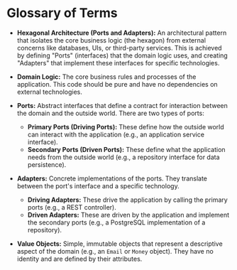 # Glossary of Terms

- **Hexagonal Architecture (Ports and Adapters):** An architectural pattern that isolates the core business logic (the hexagon) from external concerns like databases, UIs, or third-party services. This is achieved by defining "Ports" (interfaces) that the domain logic uses, and creating "Adapters" that implement these interfaces for specific technologies.

- **Domain Logic:** The core business rules and processes of the application. This code should be pure and have no dependencies on external technologies.

- **Ports:** Abstract interfaces that define a contract for interaction between the domain and the outside world. There are two types of ports:
    - **Primary Ports (Driving Ports):** These define how the outside world can interact with the application (e.g., an application service interface).
    - **Secondary Ports (Driven Ports):** These define what the application needs from the outside world (e.g., a repository interface for data persistence).

- **Adapters:** Concrete implementations of the ports. They translate between the port's interface and a specific technology.
    - **Driving Adapters:** These drive the application by calling the primary ports (e.g., a REST controller).
    - **Driven Adapters:** These are driven by the application and implement the secondary ports (e.g., a PostgreSQL implementation of a repository).

- **Value Objects:** Simple, immutable objects that represent a descriptive aspect of the domain (e.g., an `Email` or `Money` object). They have no identity and are defined by their attributes.
